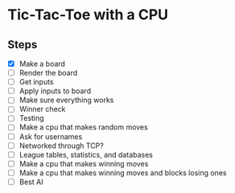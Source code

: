 # Tic-Tac-Toe with a CPU

## Steps

- [x] Make a board
- [ ] Render the board
- [ ] Get inputs
- [ ] Apply inputs to board
- [ ] Make sure everything works
- [ ] Winner check
- [ ] Testing
- [ ] Make a cpu that makes random moves
- [ ] Ask for usernames
- [ ] Networked through TCP?
- [ ] League tables, statistics, and databases
- [ ] Make a cpu that makes winning moves
- [ ] Make a cpu that makes winning moves and blocks losing ones
- [ ] Best AI 
